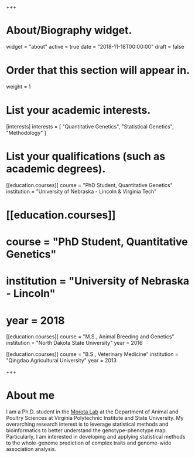 +++
# About/Biography widget.
widget = "about"
active = true
date = "2018-11-18T00:00:00"
draft = false

# Order that this section will appear in.
weight = 1

# List your academic interests.
[interests]
    interests = [
    "Quantitative Genetics",
    "Statistical Genetics",
    "Methodology"
  ]

# List your qualifications (such as academic degrees).

[[education.courses]]
  course = "PhD Student, Quantitative Genetics"
  institution = "University of Nebraska - Lincoln & Virginia Tech"

# [[education.courses]]
# course = "PhD Student, Quantitative Genetics"
# institution = "University of Nebraska - Lincoln"
# year = 2018
  
[[education.courses]]
  course = "M.S., Animal Breeding and Genetics"
  institution = "North Dakota State University"
  year = 2016

[[education.courses]]
  course = "B.S., Veterinary Medicine"
  institution = "Qingdao Agricultural University"
  year = 2013
 
+++

# About me

I am a Ph.D. student in the [Morota Lab](http://morotalab.org/) at the Department of Animal and Poultry Sciences 
at Virginia Polytechnic Institute and State University. My overarching research interest is to leverage statistical methods and bioinformatics to better understand the genotype-phenotype map. Particularly, I am interested in developing and applying statistical methods to the whole-genome prediction of complex traits and genome-wide association analysis.
